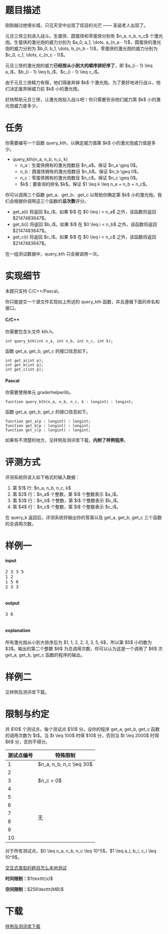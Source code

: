 # 题目描述

<p>刚刚越过绝境长城，只见天空中出现了炫目的光芒 —— 圣诞老人出现了。</p>
<p>元旦三侠立刻进入战斗。生蛋侠、圆蛋侠和零蛋侠分别有 $n_a, n_b, n_c$ 个激光炮。生蛋侠的激光炮的威力分别为 $a_0, a_1, \dots, a_{n_a - 1}$，圆蛋侠的激光炮的威力分别为 $b_0, b_1, \dots, b_{n_b - 1}$，零蛋侠的激光炮的威力分别为 $c_0, c_1, \dots, c_{n_c - 1}$。</p>
<p>元旦三侠的激光炮的威力<strong>已经按从小到大的顺序排好序了</strong>，即 $a_{i - 1} \leq a_i$，$b_{i - 1} \leq b_i$，$c_{i - 1} \leq c_i$。</p>
<p>由于元旦三侠精力有限，他们得废弃掉 $k$ 个激光炮。为了更好地进行战斗，他们决定废弃掉威力前 $k$ 小的激光炮。</p>
<p>赶快帮助元旦三侠，让激光炮投入战斗吧！你只需要告诉他们威力第 $k$ 小的激光炮威力是多少。</p>

# 任务


<p>你需要编写一个函数 query_kth，以确定威力值第 $k$ 小的激光炮威力值是多少。</p>
<ul><li>query_kth(n_a, n_b, n_c, k)<ul><li>n_a：生蛋侠拥有的激光炮数目 $n_a$。保证 $n_a \geq 0$。</li>
<li>n_b：圆蛋侠拥有的激光炮数目 $n_b$。保证 $n_b \geq 0$。</li>
<li>n_c：零蛋侠拥有的激光炮数目 $n_c$。保证 $n_c \geq 0$。</li>
<li>$k$：要查询的排名 $k$。保证 $1 \leq k \leq n_a + n_b + n_c$。</li>
</ul></li>
</ul><p>你可以调用三个函数 get_a、get_b、get_c 以帮助你确定第 $k$ 小的激光炮。我们会根据你调用这三个函数的<strong>总次数</strong>评分。</p>
<ul><li>get_a(i) 将返回 $a_i$。如果 $i$ 在 $0 \leq i &lt; n_a$ 之外，该函数将返回 $2147483647$。</li>
<li>get_b(i) 将返回 $b_i$。如果 $i$ 在 $0 \leq i &lt; n_b$ 之外，该函数将返回 $2147483647$。</li>
<li>get_c(i) 将返回 $c_i$。如果 $i$ 在 $0 \leq i &lt; n_c$ 之外，该函数将返回 $2147483647$。</li>
</ul><p>在一组测试数据中，query_kth 只会被调用一次。</p>

# 实现细节


<p>本题只支持 C/C++/Pascal。</p>
<p>你只能提交一个源文件实现如上所述的 query_kth 函数，并且遵循下面的命名和接口。</p>
<h4>C/C++</h4>
<p>你需要包含头文件 kth.h。</p>
<pre><code class="sh_cpp">int query_kth(int n_a, int n_b, int n_c, int k);</code></pre>
<p>函数 get_a, get_b, get_c 的接口信息如下。</p>
<pre><code class="sh_cpp">int get_a(int p);
int get_b(int p);
int get_c(int p);</code></pre>
<h4>Pascal</h4>
<p>你需要使用单元 graderhelperlib。</p>
<pre><code class="sh_pascal">function query_kth(n_a, n_b, n_c, k : longint) : longint;</code></pre>
<p>函数 get_a, get_b, get_c 的接口信息如下。</p>
<pre><code class="sh_pascal">function get_a(p : longint) : longint;
function get_b(p : longint) : longint;
function get_c(p : longint) : longint;</code></pre>
<p>如果有不清楚的地方，见样例及测评库下载，<strong>内附了样例程序</strong>。</p>

# 评测方式


<p>评测系统将读入如下格式的输入数据：</p>
<ol><li>第 $1$ 行: $n_a, n_b, n_c, k$</li>
<li>第 $2$ 行：$n_a$ 个整数，第 $i$ 个整数表示 $a_i$。</li>
<li>第 $3$ 行：$n_b$ 个整数，第 $i$ 个整数表示 $b_i$。</li>
<li>第 $4$ 行：$n_c$ 个整数，第 $i$ 个整数表示 $c_i$。</li>
</ol><p>在 query_k 返回后，评测系统将输出你的答案以及 get_a, get_b, get_c 三个函数的总调用次数。</p>

# 样例一


<h4>input</h4>
<pre>2 3 3 5
1 2
1 5 6
2 3 3

</pre>

<h4>output</h4>
<pre>3 6

</pre>

<h4>explanation</h4>
<p>所有激光炮从小到大排序后为 $1, 1, 2, 2, 3, 3, 5, 6$，所以第 $5$ 小的数为 $3$。输出的第二个整数 $6$ 为总调用次数，你可以认为这是一个调用了 $6$ 次 get_a, get_b, get_c 函数的程序的输出。</p>

# 样例二


<p>见样例及测评库下载。</p>

# 限制与约定


<p>共 $10$ 个测试点，每个测试点 $10$ 分。设你的程序 get_a, get_b, get_c 函数的调用次数为 $t$。当 $t \leq 100$ 时得 $10$ 分，否则当 $t \leq 2000$ 时得 $6$ 分，否则不得分。</p>
<div class="table-responsive">
<table class="table table-bordered table-text-center table-vertical-middle"><thead><tr><th>测试点编号</th>
<th>特殊限制</th>
</tr></thead><tbody><tr><td>1</td><td>$n_a, n_b, n_c \leq 30$</td>
</tr><tr><td>2</td><td rowspan="3">$n_c = 0$</td></tr><tr><td>3</td></tr><tr><td>4</td></tr><tr><td>5</td><td rowspan="6">无</td></tr><tr><td>6</td></tr><tr><td>7</td></tr><tr><td>8</td></tr><tr><td>9</td></tr><tr><td>10</td></tr></tbody></table></div>

<p>对于所有测试点，$0 \leq n_a, n_b, n_c \leq 10^5$，$1 \leq a_i, b_i, c_i \leq 10^9$。</p>
<p><a href="http://uoj.ac/faq">交互式类型的题目怎么本地测试</a></p>
<p><strong>时间限制：</strong>$1\texttt{s}$</p>
<p><strong>空间限制：</strong>$256\texttt{MB}$</p>

# 下载


<p><a href="/download.php?type=problem&amp;id=52">样例及测评库下载</a></p>
